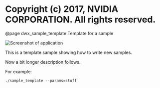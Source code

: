 # Copyright (c) 2017, NVIDIA CORPORATION.  All rights reserved.

@page dwx_sample_template Template for a sample

![Screenshot of application](sample_mytemplate.png)

This is a template sample showing how to write new samples.

Now a bit longer description follows.

For example:

    ./sample_template --params=stuff


